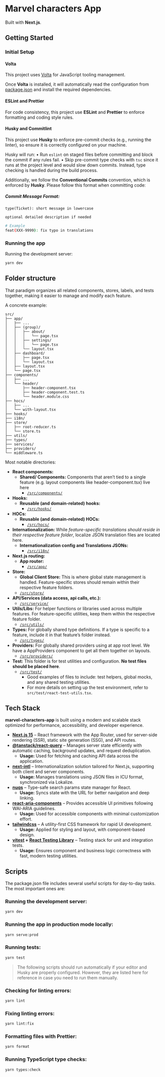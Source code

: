 # Marvel characters App

Built with **Next.js**.

## Getting Started

### Initial Setup

#### Volta

This project uses [Volta](https://volta.sh/) for JavaScript tooling management.

Once **Volta** is installed, it will automatically read the configuration from [package.json](package.json) and install the required dependencies.

#### ESLint and Prettier

For code consistency, this project use **ESLint** and **Prettier** to enforce formatting and coding style rules. 

#### Husky and Commitlint

This project use **Husky** to enforce pre-commit checks (e.g., running the linter), so ensure it is correctly configured on your machine.

Husky will run:
	•	Run `eslint` on staged files before committing and block the commit if any rules fail.
	•	Skip pre-commit type checks with `tsc` since it runs at the project level and would slow down commits. Instead, type checking is handled during the build process.

Additionally, we follow the **Conventional Commits** convention, which is enforced by **Husky**. Please follow this format when committing code:

##### Commit Message Format:

```
type(Ticket): short message in lowercase

optional detailed description if needed
```

```bash
# Example
feat(XXX-9999): fix typo in translations
```

### Running the app

Running the development server:

```bash
yarn dev
```

## Folder structure

That paradigm organizes all related components, stores, labels, and tests together, making it easier to manage and modify each feature.

A concrete example:

```
src/
├── app/
│   ├── ...
│   ├── (group)/
│   │   ├── about/
│   │   │   └── page.tsx
│   │   ├── settings/
│   │   │   └── page.tsx
│   │   └── layout.tsx
│   ├── dashboard/
│   │   ├── page.tsx
│   │   └── layout.tsx
│   ├── layout.tsx
│   └── page.tsx
├── components/
│   ├── ...
│   └── header/
│       ├── header-component.tsx
│       ├── header-component.test.ts
│       └── header.module.css
├── hocs/
│   ├── ...
│   └── with-layout.tsx
├── hooks/
├── i18n/
├── store/
│   ├── root-reducer.ts
│   └── store.ts
├── utils/
├── types/
├── services/
├── providers/
└── middleware.ts
```

Most notable directories:

- **React components:**
  - **Shared/ Components:** Components that aren’t tied to a single feature (e.g. layout components like header-component.tsx) live here
    - [`/src/components/`](/src/components/)
- **Hooks:**
  - **Reusable (and domain-related) hooks:**
    - [`/src/hooks/`](/src/hooks/)
- **HOCs:**
  - **Reusable (and domain-related) HOCs:**
    - [`/src/hocs/`](/src/hocs/)
- **Internationalization:** While *feature-specific translations should reside in their respective feature folder*, localize JSON translation files are located here.
  - **Internationalization config and Translations JSONs:**
    - [`/src/i18n/`](/src/i18n/)
- **Next.js routing:**
  - **App router:**
    - [`/src/app/`](/src/app/)
- **Store:**
	- **Global Client Store:** This is where global state management is handled. Feature-specific stores should remain within their respective feature folders.
  	- [`/src/store/`](/src/store/)
- **API/Services (data access, api calls, etc.):**
  - [`/src/service/`](/src/service/)
- **Utils/Libs:** For helper functions or libraries used across multiple features. For feature-specific utilities, keep them within the respective feature folder.
  - [`/src/utils/`](/src/utils/)
- **Types:** For globally shared type definitions. If a type is specific to a feature, include it in that feature’s folder instead.
  - [`/src/types/`](/src/types/)
- **Providers:** For globally shared providers using at app root level. We have a AppProviders component to get all them together on layouts.
  - [`/src/providers/`](/src/types/)
- **Test:** This folder is for test utilities and configuration. **No test files should be placed here**.
  - [`/src/test/`](/src/test/)
	- Good examples of files to include: test helpers, global mocks, and any shared testing utilities.
	- For more details on setting up the test environment, refer to `src/test/react-test-utils.tsx`.


## Tech Stack

**marvel-characters-app** is built using a modern and scalable stack optimized for performance, accessibility, and developer experience.

- **[Next.js 15](https://nextjs.org/)** – React framework with the App Router, used for server-side rendering (SSR), static site generation (SSG), and API routes.
- **[@tanstack/react-query](https://tanstack.com/query/latest/)** – Manages server state efficiently with automatic caching, background updates, and request deduplication.
  - **Usage:** Used for fetching and caching API data across the application.
- **[next-intl](https://next-intl-docs.vercel.app/)** – Internationalization solution tailored for Next.js, supporting both client and server components.
  - **Usage:** Manages translations using JSON files in ICU format, synchronized via Lokalize.
- **[nuqs](https://nuqs.47ng.com)** – Type-safe search params state manager for React.
  - **Usage:** Syncs state with the URL for better navigation and deep linking.
- **[react-aria-components](https://react-spectrum.adobe.com/react-aria/react-aria-components.html)** – Provides accessible UI primitives following WAI-ARIA guidelines.
  - **Usage:** Used for accessible components with minimal customization effort.
- **[tailwindcss](https://tailwindcss.com/)** – A utility-first CSS framework for rapid UI development.
  - **Usage:** Applied for styling and layout, with component-based design.
- **[vitest](https://vitest.dev/) + [React Testing Library](https://testing-library.com/docs/react-testing-library/intro/)** – Testing stack for unit and integration tests.
  - **Usage:** Ensures component and business logic correctness with fast, modern testing utilities.

## Scripts

The package.json file includes several useful scripts for day-to-day tasks. The most important ones are:

### Running the development server:
```bash
yarn dev
```

### Running the app in production mode locally:
```bash
yarn serve:prod
```

### Running tests:
```bash
yarn test
```

> The following scripts should run automatically if your editor and Husky are properly configured. However, they are listed here for reference in case you need to run them manually.

### Checking for linting errors:
```bash
yarn lint
```

### Fixing linting errors:
```bash
yarn lint:fix
```

### Formatting files with Prettier:
```bash
yarn format
```

### Running TypeScript type checks:
```bash
yarn types:check
```
